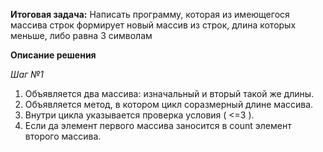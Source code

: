 **Итоговая задача:**
Написать программу, которая из имеющегося массива строк формирует новый массив из строк, длина которых меньше, либо равна 3 символам

**Описание решения**

*Шаг №1*

1. Объявляется два массива: изначальный и вторый такой же длины.
2. Объявляется метод, в котором цикл соразмерный длине массива.
3. Внутри цикла указывается проверка условия ( <=3 ).
4. Если да элемент первого массива заносится в count элемент второго массива.